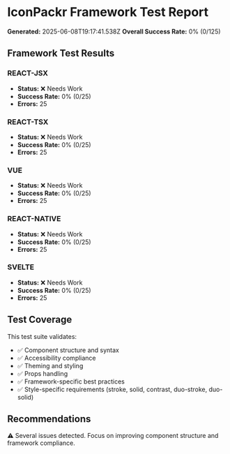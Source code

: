 # IconPackr Framework Test Report

**Generated:** 2025-06-08T19:17:41.538Z
**Overall Success Rate:** 0% (0/125)

## Framework Test Results

### REACT-JSX
- **Status:** ❌ Needs Work
- **Success Rate:** 0% (0/25)
- **Errors:** 25

### REACT-TSX
- **Status:** ❌ Needs Work
- **Success Rate:** 0% (0/25)
- **Errors:** 25

### VUE
- **Status:** ❌ Needs Work
- **Success Rate:** 0% (0/25)
- **Errors:** 25

### REACT-NATIVE
- **Status:** ❌ Needs Work
- **Success Rate:** 0% (0/25)
- **Errors:** 25

### SVELTE
- **Status:** ❌ Needs Work
- **Success Rate:** 0% (0/25)
- **Errors:** 25


## Test Coverage

This test suite validates:
- ✅ Component structure and syntax
- ✅ Accessibility compliance
- ✅ Theming and styling
- ✅ Props handling
- ✅ Framework-specific best practices
- ✅ Style-specific requirements (stroke, solid, contrast, duo-stroke, duo-solid)

## Recommendations

⚠️ Several issues detected. Focus on improving component structure and framework compliance.

